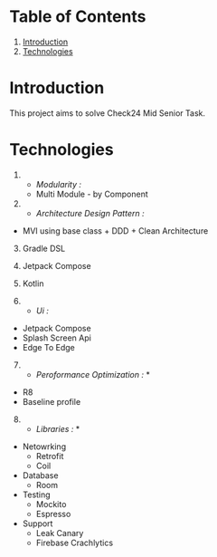 # **Table of Contents**
1. [Introduction](https://github.com/Ahmedshafie161/Check24/blob/master/README.md#introduction)
2. [Technologies](https://github.com/Ahmedshafie161/Check24/blob/master/README.md#technologies)


# Introduction 
This project aims to solve Check24 Mid Senior Task. 

# **Technologies**
1. * *Modularity :*
   - Multi Module - by Component
     
2.  * *Architecture Design Pattern :*
   - MVI using base class + DDD + Clean Architecture
3. Gradle DSL

4. Jetpack Compose

5. Kotlin

6. * *Ui :*
- Jetpack Compose
- Splash Screen Api
- Edge To Edge
     
7. * *Peroformance Optimization :* *
 - R8
 - Baseline profile
     
8. * *Libraries :* *
- Netowrking
  - Retrofit
  - Coil
- Database
  - Room
- Testing
   - Mockito
   - Espresso
- Support
  - Leak Canary
  - Firebase Crachlytics  
